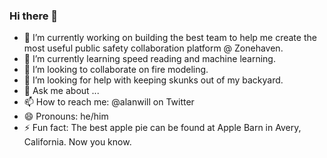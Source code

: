 ### Hi there 👋

- 🔭 I’m currently working on building the best team to help me create the most useful public safety collaboration platform @ Zonehaven.
- 🌱 I’m currently learning speed reading and machine learning.
- 👯 I’m looking to collaborate on fire modeling.
- 🤔 I’m looking for help with keeping skunks out of my backyard.
- 💬 Ask me about ...
- 📫 How to reach me: @alanwill on Twitter
- 😄 Pronouns: he/him
- ⚡ Fun fact: The best apple pie can be found at Apple Barn in Avery, California. Now you know.
